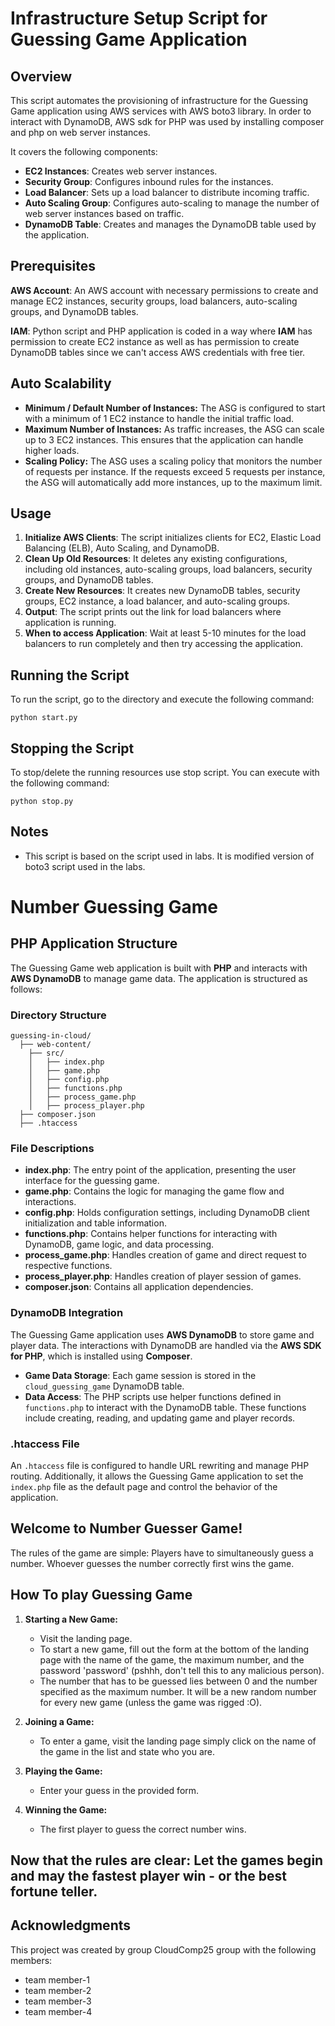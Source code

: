 # Infrastructure Setup Script for Guessing Game Application

## Overview

This script automates the provisioning of infrastructure for the Guessing Game application using AWS services with AWS boto3 library. In order to interact with DynamoDB, AWS sdk for PHP was used by installing composer and php on web server instances.

It covers the following components:

- **EC2 Instances**: Creates web server instances.
- **Security Group**: Configures inbound rules for the instances.
- **Load Balancer**: Sets up a load balancer to distribute incoming traffic.
- **Auto Scaling Group**: Configures auto-scaling to manage the number of web server instances based on traffic.
- **DynamoDB Table**: Creates and manages the DynamoDB table used by the application.

## Prerequisites

**AWS Account**: An AWS account with necessary permissions to create and manage EC2 instances, security groups, load balancers, auto-scaling groups, and DynamoDB tables.

**IAM**: Python script and PHP application is coded in a way where <b>IAM</b> has permission to create EC2 instance as well as has permission to create DynamoDB tables since we can't access AWS credentials with free tier.

## Auto Scalability

- **Minimum / Default Number of Instances:** The ASG is configured to start with a minimum of 1 EC2 instance to handle the initial traffic load.
- **Maximum Number of Instances:** As traffic increases, the ASG can scale up to 3 EC2 instances. This ensures that the application can handle higher loads.
- **Scaling Policy:** The ASG uses a scaling policy that monitors the number of requests per instance. If the requests exceed 5 requests per instance, the ASG will automatically add more instances, up to the maximum limit.

## Usage

1. **Initialize AWS Clients**: The script initializes clients for EC2, Elastic Load Balancing (ELB), Auto Scaling, and DynamoDB.
2. **Clean Up Old Resources**: It deletes any existing configurations, including old instances, auto-scaling groups, load balancers, security groups, and DynamoDB tables.
3. **Create New Resources**: It creates new DynamoDB tables, security groups, EC2 instance, a load balancer, and auto-scaling groups.
4. **Output**: The script prints out the link for load balancers where application is running.
5. **When to access Application**: Wait at least 5-10 minutes for the load balancers to run completely and then try accessing the application.

## Running the Script

To run the script, go to the directory and execute the following command:

```
python start.py
```

## Stopping the Script

To stop/delete the running resources use stop script. You can execute with the following command:

```
python stop.py
```

## Notes

- This script is based on the script used in labs. It is modified version of boto3 script used in the labs.

# Number Guessing Game

## PHP Application Structure

The Guessing Game web application is built with **PHP** and interacts with **AWS DynamoDB** to manage game data. The application is structured as follows:

### Directory Structure

```
guessing-in-cloud/
  ├── web-content/
    ├── src/
    │   ├── index.php
    │   ├── game.php
    │   ├── config.php
    │   ├── functions.php
    │   ├── process_game.php
    │   ├── process_player.php
  ├── composer.json
  ├── .htaccess
```

### File Descriptions

- **index.php**: The entry point of the application, presenting the user interface for the guessing game.
- **game.php**: Contains the logic for managing the game flow and interactions.
- **config.php**: Holds configuration settings, including DynamoDB client initialization and table information.
- **functions.php**: Contains helper functions for interacting with DynamoDB, game logic, and data processing.
- **process_game.php**: Handles creation of game and direct request to respective functions.
- **process_player.php**: Handles creation of player session of games.
- **composer.json**: Contains all application dependencies.

### DynamoDB Integration

The Guessing Game application uses **AWS DynamoDB** to store game and player data. The interactions with DynamoDB are handled via the **AWS SDK for PHP**, which is installed using **Composer**.

- **Game Data Storage**: Each game session is stored in the `cloud_guessing_game` DynamoDB table.
- **Data Access**: The PHP scripts use helper functions defined in `functions.php` to interact with the DynamoDB table. These functions include creating, reading, and updating game and player records.

### .htaccess File

An `.htaccess` file is configured to handle URL rewriting and manage PHP routing. Additionally, it allows the Guessing Game application to set the `index.php` file as the default page and control the behavior of the application.

## Welcome to Number Guesser Game!

The rules of the game are simple: Players have to simultaneously guess a number. Whoever guesses the number correctly first wins the game.

## How To play Guessing Game

1. **Starting a New Game:**

   - Visit the landing page.
   - To start a new game, fill out the form at the bottom of the landing page with the name of the game, the maximum number, and the password 'password' (pshhh, don't tell this to any malicious person).
   - The number that has to be guessed lies between 0 and the number specified as the maximum number. It will be a new random number for every new game (unless the game was rigged :O).

2. **Joining a Game:**

   - To enter a game, visit the landing page simply click on the name of the game in the list and state who you are.

3. **Playing the Game:**

   - Enter your guess in the provided form.

4. **Winning the Game:**
   - The first player to guess the correct number wins.

## Now that the rules are clear: Let the games begin and may the fastest player win - or the best fortune teller.

## Acknowledgments

This project was created by group CloudComp25 group with the following members:

- team member-1
- team member-2
- team member-3
- team member-4
